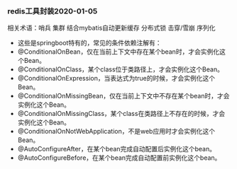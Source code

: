 ### redis工具封装2020-01-05
相关术语：哨兵 集群 结合mybatis自动更新缓存 分布式锁 击穿/雪崩  序列化


 * 这些是springboot特有的，常见的条件依赖注解有：
 * @ConditionalOnBean，仅在当前上下文中存在某个bean时，才会实例化这个Bean。
 * @ConditionalOnClass，某个class位于类路径上，才会实例化这个Bean。
 * @ConditionalOnExpression，当表达式为true的时候，才会实例化这个Bean。
 * @ConditionalOnMissingBean，仅在当前上下文中不存在某个bean时，才会实例化这个Bean。
 * @ConditionalOnMissingClass，某个class在类路径上不存在的时候，才会实例化这个Bean。
 * @ConditionalOnNotWebApplication，不是web应用时才会实例化这个Bean。
 * @AutoConfigureAfter，在某个bean完成自动配置后实例化这个bean。
 * @AutoConfigureBefore，在某个bean完成自动配置前实例化这个bean。
